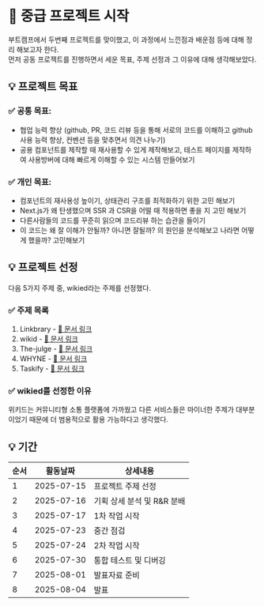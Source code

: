 # 📝 중급 프로젝트 시작
부트캠프에서 두번째 프로젝트를 맞이했고, 이 과정에서 느낀점과 배운점 등에 대해 정리 해보고자 한다.  
먼저 공동 프로젝트를 진행하면서 세운 목표, 주제 선정과 그 이유에 대해 생각해보았다.

## 💡 프로젝트 목표
### ✅ 공통 목표:
- 협업 능력 향상 (github, PR, 코드 리뷰 등을 통해 서로의 코드를 이해하고 github 사용 능력 향상, 컨벤션 등을 맞추면서 의견 나누기)
- 공용 컴포넌트를 제작할 때 재사용할 수 있게 제작해보고, 테스트 페이지를 제작하여 사용방버에 대해 빠르게 이해할 수 있는 시스템 만들어보기

### ✅ 개인 목표: 
- 컴포넌트의 재사용성 높이기, 상태관리 구조를 최적화하기 위한 고민 해보기
- Next.js가 왜 탄생했으며 SSR 과 CSR을 어떨 때 적용하면 좋을 지 고민 해보기
- 다른사람들의 코드를 꾸준히 읽으며 코드리뷰 하는 습관을 들이기
- 이 코드는 왜 잘 이해가 안될까? 아니면 잘될까? 의 원인을 분석해보고 나라면 어떻게 했을까? 고민해보기

## 💡 프로젝트 선정
다음 5가지 주제 중, wikied라는 주제를 선정했다.

### ✅ 주제 목록
1. Linkbrary - [🔗 문서 링크](https://www.notion.so/codeit/_-Linkbrary-1fc6fd228e8d814ab344d4bd9f652b78)
2. wikid - [🔗 문서 링크](https://www.notion.so/codeit/_-Wikid-1fc6fd228e8d81a1a513cde96ff7011a)
3. The-julge - [🔗 문서 링크](https://www.notion.so/codeit/_-The-julge-1fc6fd228e8d8137ab6bea3087de78d5)
4. WHYNE - [🔗 문서 링크](https://www.notion.so/codeit/_-WHYNE-1fc6fd228e8d81899db2e37bff3053fc)
5. Taskify - [🔗 문서 링크](https://www.notion.so/codeit/_-Taskify-1fc6fd228e8d812ba53be0c85e3c9e38)

### ✅ wikied를 선정한 이유
위키드는 커뮤니티형 소통 플랫폼에 가까웠고 다른 서비스들은 마이너한 주제가 대부분이었기 때문에 더 범용적으로 활용 가능하다고 생각했다.

## 💡 기간
|순서|활동날짜|상세내용|
|---|---|---|
|1|2025-07-15|프로젝트 주제 선정|
|2|2025-07-16|기획 상세 분석 및 R&R 분배|
|3|2025-07-17|1차 작업 시작|
|4|2025-07-23|중간 점검|
|5|2025-07-24|2차 작업 시작|
|6|2025-07-30|통합 테스트 및 디버깅|
|7|2025-08-01|발표자료 준비|
|8|2025-08-04|발표|
